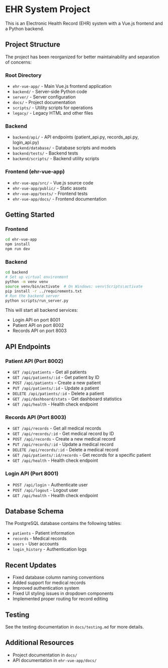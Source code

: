 # EHR System Project

This is an Electronic Health Record (EHR) system with a Vue.js frontend and a Python backend.

## Project Structure

The project has been reorganized for better maintainability and separation of concerns:

### Root Directory
- `ehr-vue-app/` - Main Vue.js frontend application
- `backend/` - Server-side Python code
- `server/` - Server configuration
- `docs/` - Project documentation
- `scripts/` - Utility scripts for operations
- `legacy/` - Legacy HTML and other files

### Backend
- `backend/api/` - API endpoints (patient_api.py, records_api.py, login_api.py)
- `backend/database/` - Database scripts and models
- `backend/tests/` - Backend tests
- `backend/scripts/` - Backend utility scripts

### Frontend (ehr-vue-app)
- `ehr-vue-app/src/` - Vue.js source code
- `ehr-vue-app/public/` - Static assets
- `ehr-vue-app/tests/` - Frontend tests
- `ehr-vue-app/docs/` - Frontend documentation

## Getting Started

### Frontend
```bash
cd ehr-vue-app
npm install
npm run dev
```

### Backend
```bash
cd backend
# Set up virtual environment
python -m venv venv
source venv/bin/activate  # On Windows: venv\Scripts\activate
pip install -r ../requirements.txt
# Run the backend server
python scripts/run_server.py
```

This will start all backend services:
- Login API on port 8001
- Patient API on port 8002
- Records API on port 8003

## API Endpoints

### Patient API (Port 8002)
- `GET /api/patients` - Get all patients
- `GET /api/patients/:id` - Get patient by ID
- `POST /api/patients` - Create a new patient
- `PUT /api/patients/:id` - Update a patient
- `DELETE /api/patients/:id` - Delete a patient
- `GET /api/dashboard/stats` - Get dashboard statistics
- `GET /api/health` - Health check endpoint

### Records API (Port 8003)
- `GET /api/records` - Get all medical records
- `GET /api/records/:id` - Get medical record by ID
- `POST /api/records` - Create a new medical record
- `PUT /api/records/:id` - Update a medical record
- `DELETE /api/records/:id` - Delete a medical record
- `GET /api/patients/:id/records` - Get records for a specific patient
- `GET /api/health` - Health check endpoint

### Login API (Port 8001)
- `POST /api/login` - Authenticate user
- `POST /api/logout` - Logout user
- `GET /api/health` - Health check endpoint

## Database Schema

The PostgreSQL database contains the following tables:
- `patients` - Patient information
- `records` - Medical records
- `users` - User accounts
- `login_history` - Authentication logs

## Recent Updates

- Fixed database column naming conventions
- Added support for medical records
- Improved authentication system
- Fixed UI styling issues in dropdown components
- Implemented proper routing for record editing

## Testing
See the testing documentation in `docs/testing.md` for more details.

## Additional Resources
- Project documentation in `docs/`
- API documentation in `ehr-vue-app/docs/` 